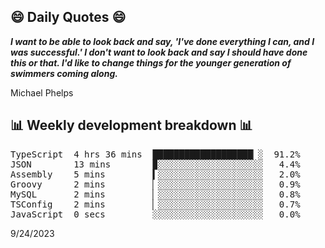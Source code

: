 ## 😄 Daily Quotes 😄

_**I want to be able to look back and say, 'I've done everything I can, and I was successful.' I don't want to look back and say I should have done this or that. I'd like to change things for the younger generation of swimmers coming along.**_

Michael Phelps



## 📊 Weekly development breakdown 📊

<pre>TypeScript  4 hrs 36 mins  ███████████████████▏░  91.2%
JSON        13 mins        ▉░░░░░░░░░░░░░░░░░░░░   4.4%
Assembly    5 mins         ▍░░░░░░░░░░░░░░░░░░░░   2.0%
Groovy      2 mins         ▏░░░░░░░░░░░░░░░░░░░░   0.9%
MySQL       2 mins         ▏░░░░░░░░░░░░░░░░░░░░   0.8%
TSConfig    2 mins         ▏░░░░░░░░░░░░░░░░░░░░   0.7%
JavaScript  0 secs         ░░░░░░░░░░░░░░░░░░░░░   0.0%</pre>

9/24/2023